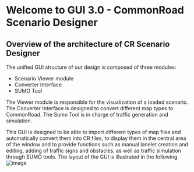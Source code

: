 # Welcome to GUI 3.0 - CommonRoad Scenario Designer

## Overview of the architecture of CR Scenario Designer
The unified GUI structure of our design is composed of three modules:
+ Scenario Viewer module
+ Converter Interface
+ SUMO Tool

The Viewer module is responsible for the visualization of a loaded scenario. 
The Converter Interface is designed to convert different map types to CommonRoad. 
The Sumo Tool is in charge of traffic generation and simulation.

This GUI is designed to be able to import different types of map files and automatically convert them into CR files, 
to display them in the central area of the window and to provide functions such as manual lanelet creation and editing, 
adding of traffic signs and obstacles, as well as traffic simulation through SUMO tools. The layout of the GUI is illustrated in the following.
![image](https://gitlab.lrz.de/cps/commonroad-map-tool/-/blob/GUI_CR_Scenario_Designer/crmapconverter/io/V3_0/Layout_cr_designer.png)